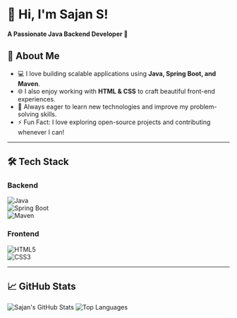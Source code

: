 # 👋 Hi, I'm Sajan S!  
**A Passionate Java Backend Developer 🚀**  


## 🌱 **About Me**  
- 💻 I love building scalable applications using **Java, Spring Boot, and Maven**.  
- 🌐 I also enjoy working with **HTML & CSS** to craft beautiful front-end experiences.  
- 🎯 Always eager to learn new technologies and improve my problem-solving skills.  
- ⚡ Fun Fact: I love exploring open-source projects and contributing whenever I can!  

---

## 🛠 **Tech Stack**  
### Backend  
![Java](https://img.shields.io/badge/Java-ED8B00?style=for-the-badge&logo=java&logoColor=white)  
![Spring Boot](https://img.shields.io/badge/Spring_Boot-6DB33F?style=for-the-badge&logo=spring-boot&logoColor=white)  
![Maven](https://img.shields.io/badge/Maven-C71A36?style=for-the-badge&logo=apache-maven&logoColor=white)  

### Frontend  
![HTML5](https://img.shields.io/badge/HTML5-E34F26?style=for-the-badge&logo=html5&logoColor=white)  
![CSS3](https://img.shields.io/badge/CSS3-1572B6?style=for-the-badge&logo=css3&logoColor=white)  

---

## 📈 **GitHub Stats**  
![Sajan's GitHub Stats](https://github-readme-stats.vercel.app/api?username=sajansuvarnan&show_icons=true&theme=radical&cache_seconds=1800)
![Top Languages](https://github-readme-stats.vercel.app/api/top-langs/?username=sajansuvarnan&layout=compact&theme=radical&cache_seconds=1800)

